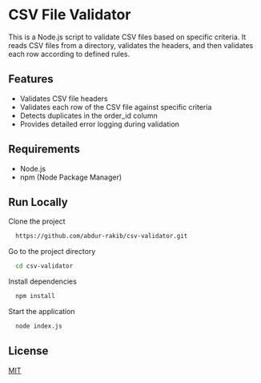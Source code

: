 # CSV File Validator

This is a Node.js script to validate CSV files based on specific criteria. It reads CSV files from a directory, validates the headers, and then validates each row according to defined rules.

## Features

- Validates CSV file headers
- Validates each row of the CSV file against specific criteria
- Detects duplicates in the order_id column
- Provides detailed error logging during validation

## Requirements

- Node.js
- npm (Node Package Manager)

## Run Locally

Clone the project

```bash
  https://github.com/abdur-rakib/csv-validator.git
```

Go to the project directory

```bash
  cd csv-validator
```

Install dependencies

```bash
  npm install
```

Start the application

```bash
  node index.js
```

## License

[MIT](https://github.com/abdur-rakib/csv-validator/blob/master/license.md)
